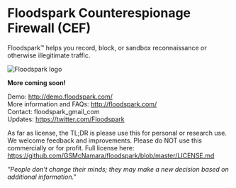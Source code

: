 <h1>Floodspark Counterespionage Firewall (CEF)</h1>

Floodspark™ helps you record, block, or sandbox reconnaissance or otherwise illegitimate traffic.

![Floodspark logo](https://repository-images.githubusercontent.com/202436712/46ff7f80-c4cd-11e9-880e-07b6fc862c32)

**More coming soon!**

Demo: http://demo.floodspark.com/  
More information and FAQs: http://floodspark.com/  
Contact: floodspark_gmail_com  
Updates: https://twitter.com/Floodspark  

As far as license, the TL;DR is please use this for personal or research use. We welcome feedback and improvements. Please do NOT use this commercially or for profit. Full license here: https://github.com/GSMcNamara/floodspark/blob/master/LICENSE.md  
  
  
*"People don't change their minds; they may make a new decision based on additional information."*
